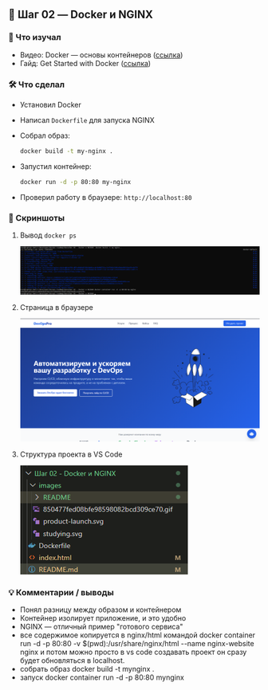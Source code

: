## 🐳 Шаг 02 — Docker и NGINX

### 📖 Что изучал

* Видео: Docker — основы контейнеров ([ссылка](https://www.youtube.com/watch?v=Kyx2PsuwomE))
* Гайд: Get Started with Docker ([ссылка](https://docs.docker.com/get-started/get-docker/))

### 🛠 Что сделал

* Установил Docker
* Написал `Dockerfile` для запуска NGINX
* Собрал образ:

  ```bash
  docker build -t my-nginx .
  ```
* Запустил контейнер:

  ```bash
  docker run -d -p 80:80 my-nginx
  ```
* Проверил работу в браузере: `http://localhost:80`

### 📸 Скриншоты

1. Вывод `docker ps`

   ![1753599160600](images/README/1753599160600.png)
2. Страница в браузере

   ![1753600462092](images/README/1753600462092.png)
3. Структура проекта в VS Code

   ![1753600483618](images/README/1753600483618.png)

### 💡 Комментарии / выводы

* Понял разницу между образом и контейнером
* Контейнер изолирует приложение, и это удобно
* NGINX — отличный пример "готового сервиса"
* все содержимое копируется в nginx/html командой
  docker container run -d -p 80:80 -v $(pwd):/usr/share/nginx/html --name nginx-website nginx и потом можно просто в vs code создавать проект он сразу будет обновляться в localhost.
* собрать образ docker build -t mynginx .
* запуск docker container run -d -p 80:80 mynginx
